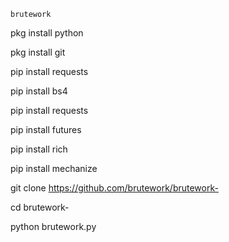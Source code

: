 ``brutework``

pkg install python

pkg install git

pip install requests

pip install bs4

pip install requests

pip install futures

pip install rich

pip install mechanize

git clone https://github.com/brutework/brutework-

cd brutework-

python brutework.py
